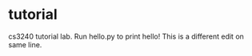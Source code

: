 tutorial
========

cs3240 tutorial lab. Run hello.py to print hello! This is a different edit on same line.
